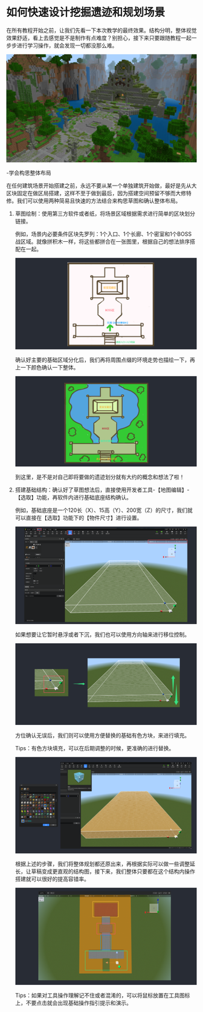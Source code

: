 # 如何快速设计挖掘遗迹和规划场景

在所有教程开始之前，让我们先看一下本次教学的最终效果。结构分明，整体视觉效果舒适，看上去感觉是不是制作有点难度？别担心，接下来只要跟随教程一起一步步进行学习操作，就会发现一切都没那么难。

![建筑与房屋的城市空拍图 低可信度描述已自动生成](media/a56d649aff35b78372fa6d4589761d40.png)

\-学会构思整体布局

在任何建筑场景开始搭建之前，永远不要从某一个单独建筑开始做，最好是先从大区块固定在做区局搭建，这样不至于做到最后，因为搭建空间预留不够而大修特修。我们可以使用两种简易且快速的方法结合来构思草图和确认整体布局。

1. 草图绘制：使用第三方软件或者纸，将场景区域根据需求进行简单的区块划分链接。

    例如，场景内必要条件区块先罗列：1个入口、1个长廊、1个密室和1个BOSS战区域。就像拼积木一样，将这些都拼合在一张图里，根据自己的想法排序搭配在一起。

    ![](media/b30745f4aaa05d39228c6d666efd078e.png)

    确认好主要的基础区域分化后，我们再将周围点缀的环境走势也描绘一下，再上一下颜色确认一下整体。

    ![](media/3a7646ed1ec2df1d97fd84720c5e14b1.png)

    到这里，是不是对自己即将要做的遗迹划分就有大约的概念和想法了啦！

2. 搭建基础结构：确认好了草图想法后，直接使用开发者工具-【地图编辑】-【选取】功能，再软件内进行基础底座结构确认。

    例如，基础底座是一个120长（X）、15高（Y）、200宽（Z）的尺寸，我们就可以直接在【选取】功能下的【物件尺寸】进行设置。

    ![](media/8e4e251f0adc0ac4844735b78222b30f.png)

    如果想要让它暂时悬浮或者下沉，我们也可以使用方向轴来进行移位控制。

    ![](media/74de5da1f6db2869f6bd14768c6e3a07.png)

    方位确认无误后，我们则可以使用方便替换的基础有色方块，来进行填充。

    Tips：有色方块填充，可以在后期调整的时候，更准确的进行替换。

    ![](media/972c1659581c59f7031c80153d06ddfc.png)

    根据上述的步骤，我们将整体规划都还原出来，再根据实际可以做一些调整延长，让草稿变成更直观的结构图，接下来，我们整体只要都在这个结构内操作搭建就可以很好的提高容错率。

    ![](media/c90f2a9293f48de9ccb5a71828cd4d0b.png)

    Tips：如果对工具操作理解记不住或者混淆的，可以将鼠标放置在工具图标上，不要点击就会出现基础操作指引提示和演示。

